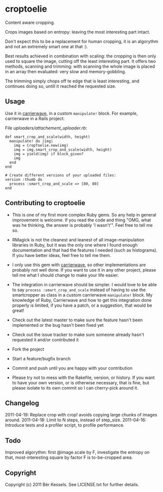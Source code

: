# croptoelie

Content aware cropping.

Crops images based on entropy: leaving the most interesting part intact.

Don't expect this to be a replacement for human cropping, it is an algorythm and not an extremely smart one at that :).

Best results achieved in combination with scaling: the cropping is then only used to square the image, cutting off the least interesting part. It offers two methods, scanning and trimming: with scanning the whole image is placed in an array then evaluated: very slow and memory-gobbling. 

The trimming simply chops off te edge that is least interesting, and continues doing so, untill it reached the requested size.

## Usage

Use it in [carrierwave][1], in a custom `manipulate!` block. For example, carrierwave in a Rails project:

File *uploaders/attachement_uploader.rb*: 

    def smart_crop_and_scale(width, height)
      manipulate! do |img|
        img = CropToelie.new(img)
        img = img.smart_crop_and_scale(width, height)
        img = yield(img) if block_given?
        img
      end
    end

    # Create different versions of your uploaded files:
    version :thumb do
      process :smart_crop_and_scale => [80, 80]
    end

## Contributing to croptoelie

* This is one of my first more complex Ruby gems. So any help in general improvement is welcome. If you read the code and thing "OMG, what was he thinking, the answer is probably 'I wasn't'". Feel free to tell me so.
* RMagick is not the cleanest and leanest of all image-manipulation libraries in Ruby, but it was the only one where I found enough documentation and that had the features I needed (such as histograms). If you have better ideas, feel free to tell me them.
* I only use this gem with [carrierwave][1], so other implementations are probably not well done. If you want to use it in any other project, please tell me what I should change to make your life easier. 
* The integration in carrierwave should be simpler. I would love to be able to say `process :smart_crop_and_scale` instead of having to use the smartcropper as class in a custom carrierwave `manipulate!` block. My knowledge of Ruby, Carrierwave and how to get this integration done properly is limited, if you have a patch, or a suggestion, that would be great!
 
* Check out the latest master to make sure the feature hasn't been implemented or the bug hasn't been fixed yet
* Check out the issue tracker to make sure someone already hasn't requested it and/or contributed it
* Fork the project
* Start a feature/bugfix branch
* Commit and push until you are happy with your contribution
* Please try not to mess with the Rakefile, version, or history. If you want to have your own version, or is otherwise necessary, that is fine, but please isolate to its own commit so I can cherry-pick around it.

## Changelog
2011-04-19: Replace crop with crop! avoids copying large chunks of images around.
2011-04-18: Limit to N steps, instead of step_size.
2011-04-16: Introduce tests and a profiler script, to profile performance.

## Todo
Improved algorythm: first @image.scale by F, investigate the entropy on that, most-interesting square by factor F is to-be-cropped area.

## Copyright

Copyright (c) 2011 Bèr Kessels. See LICENSE.txt for
further details.

[1]: https://github.com/jnicklas/carrierwave

